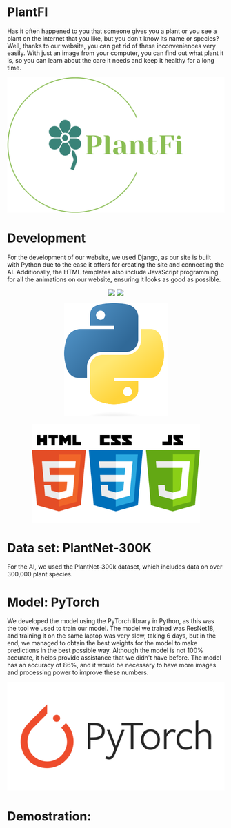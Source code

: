 # PlantFI
Has it often happened to you that someone gives you a plant or you see a plant on the internet that you like, but you don't know its name or species? Well, thanks to our website, you can get rid of these inconveniences very easily. With just an image from your computer, you can find out what plant it is, so you can learn about the care it needs and keep it healthy for a long time.
<p align="center">
<img src='images/logo-no-background.png' width='540'>
</p>


# Development
For the development of our website, we used Django, as our site is built with Python due to the ease it offers for creating the site and connecting the AI. Additionally, the HTML templates also include JavaScript programming for all the animations on our website, ensuring it looks as good as possible.
<p align="center">
<img src='images/1280px-Flask_logo.svg.png' width='360'>
<img src='images/2560px-Gunicorn_logo_2010.svg.png' width='430'>
</p>

<p align="center">
<img src='images/Python-logo-notext.svg.png' width='240'>
</p>

<p align="center">
<img src='images/logo-html-5-css-javascript-source-code-for-the-taking-23.png' width='390'>
</p>



# Data set: PlantNet-300K

For the AI, we used the PlantNet-300k dataset, which includes data on over 300,000 plant species.

# Model: PyTorch
We developed the model using the PyTorch library in Python, as this was the tool we used to train our model. The model we trained was ResNet18, and training it on the same laptop was very slow, taking 6 days, but in the end, we managed to obtain the best weights for the model to make predictions in the best possible way. Although the model is not 100% accurate, it helps provide assistance that we didn't have before. The model has an accuracy of 86%, and it would be necessary to have more images and processing power to improve these numbers.

<p align="center">
<img src='images/pytorch_logo_icon_169823.png' width='540'>
</p>

# Demostration:

